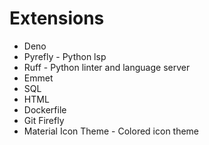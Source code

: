 Extensions
======
* Deno
* Pyrefly - Python lsp
* Ruff - Python linter and language server
* Emmet
* SQL
* HTML
* Dockerfile
* Git Firefly
* Material Icon Theme - Colored icon theme

